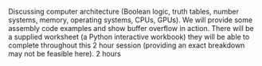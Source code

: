 Discussing computer architecture (Boolean logic, truth tables, number systems, memory, operating systems, CPUs, GPUs). We will provide some assembly code examples and show buffer overflow in action. There will be a supplied worksheet (a Python interactive workbook) they will be able to complete throughout this 2 hour session (providing an exact breakdown may not be feasible here).
2 hours